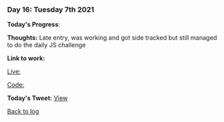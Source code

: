 ### Day 16: Tuesday 7th 2021

**Today's Progress**:   

**Thoughts:** Late entry, was working and got side tracked but still managed to do the daily JS challenge

**Link to work:** 

[Live: ](https://aldojack.github.io/Christmassifier/)

[Code: ](https://github.com/aldojack/Christmassifier)

**Today's Tweet:** [View](https://twitter.com/MrAldoJack/status/1468179068273238016)

[Back to log](/log.md)
